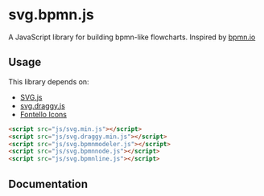 # svg.bpmn.js
A JavaScript library for building bpmn-like flowcharts. Inspired by [bpmn.io](https://github.com/bpmn-io)

## Usage

This library depends on:

 - [SVG.js](https://github.com/wout/svg.js)
 - [svg.draggy.js](https://github.com/jillix/svg.draggy.js)
 - [Fontello Icons](https://github.com/fontello/fontello)


```html
<script src="js/svg.min.js"></script>
<script src="js/svg.draggy.min.js"></script>
<script src="js/svg.bpmnmodeler.js"></script>
<script src="js/svg.bpmnnode.js"></script>
<script src="js/svg.bpmnline.js"></script>
```

## Documentation